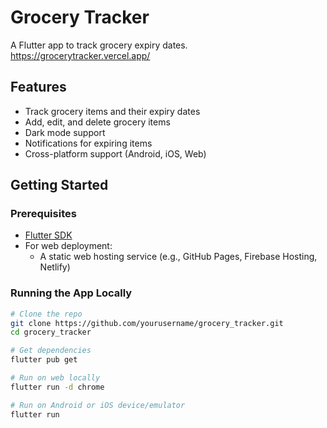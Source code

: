 # Grocery Tracker

A Flutter app to track grocery expiry dates.
https://grocerytracker.vercel.app/

## Features

- Track grocery items and their expiry dates
- Add, edit, and delete grocery items
- Dark mode support
- Notifications for expiring items
- Cross-platform support (Android, iOS, Web)

## Getting Started

### Prerequisites

- [Flutter SDK](https://flutter.dev/docs/get-started/install)
- For web deployment:
  - A static web hosting service (e.g., GitHub Pages, Firebase Hosting, Netlify)

### Running the App Locally

```bash
# Clone the repo
git clone https://github.com/yourusername/grocery_tracker.git
cd grocery_tracker

# Get dependencies
flutter pub get

# Run on web locally
flutter run -d chrome

# Run on Android or iOS device/emulator
flutter run
